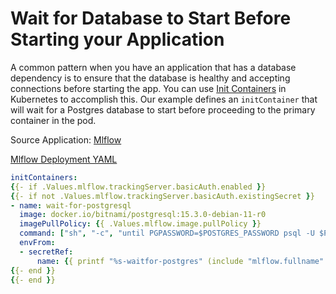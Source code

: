 # Wait for Database to Start Before Starting your Application

A common pattern when you have an application that has a database dependency is to ensure that the database is healthy and accepting connections before starting the app. You can use [Init Containers](https://kubernetes.io/docs/concepts/workloads/pods/init-containers/) in Kubernetes to accomplish this. Our example defines an `initContainer` that will wait for a Postgres database to start before proceeding to the primary container in the pod.

Source Application: [Mlflow](https://github.com/replicatedhq/platform-examples/blob/main/applications/mlflow)

[Mlflow Deployment YAML](https://github.com/replicatedhq/platform-examples/blob/main/applications/mlflow/chart/mlflow/templates/deployment.yaml)
```yaml
initContainers:
{{- if .Values.mlflow.trackingServer.basicAuth.enabled }}
{{- if not .Values.mlflow.trackingServer.basicAuth.existingSecret }}
- name: wait-for-postgresql
  image: docker.io/bitnami/postgresql:15.3.0-debian-11-r0
  imagePullPolicy: {{ .Values.mlflow.image.pullPolicy }}
  command: ["sh", "-c", "until PGPASSWORD=$POSTGRES_PASSWORD psql -U $POSTGRES_USER -h $POSTGRES_HOST -p 5432 -d $POSTGRES_DB -c 'SELECT 1'; do sleep 1; done;"]
  envFrom:
  - secretRef:
      name: {{ printf "%s-waitfor-postgres" (include "mlflow.fullname" .)  | trunc 63 | trimAll "-" }}
{{- end }}
{{- end }}
```
